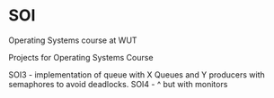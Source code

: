 # SOI
Operating Systems course at WUT


Projects for Operating Systems Course

SOI3 - implementation of queue with X Queues and Y producers with semaphores to avoid deadlocks.
SOI4 - ^ but with monitors
